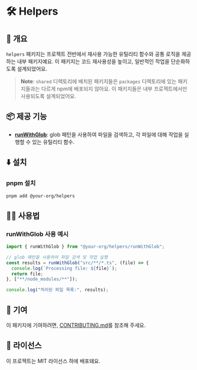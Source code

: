 # 🛠️ Helpers

## 📖 개요

`helpers` 패키지는 프로젝트 전반에서 재사용 가능한 유틸리티 함수와 공통 로직을 제공하는 내부 패키지예요. 이 패키지는 코드 재사용성을 높이고, 일반적인 작업을 단순화하도록 설계되었어요.

> **Note**: `shared` 디렉토리에 배치된 패키지들은 `packages` 디렉토리에 있는 패키지들과는 다르게 npm에 배포되지 않아요. 이 패키지들은 내부 프로젝트에서만 사용되도록 설계되었어요.

## 📦 제공 기능

- **[runWithGlob](./src/runWithGlob.ts)**: glob 패턴을 사용하여 파일을 검색하고, 각 파일에 대해 작업을 실행할 수 있는 유틸리티 함수.

## ⬇️ 설치

### pnpm 설치

```bash
pnpm add @your-org/helpers
```

## 🧑‍💻 사용법

### runWithGlob 사용 예시

```typescript
import { runWithGlob } from "@your-org/helpers/runWithGlob";

// glob 패턴을 사용하여 파일 검색 및 작업 실행
const results = runWithGlob("src/**/*.ts", (file) => {
  console.log(`Processing file: ${file}`);
  return file;
}, ["**/node_modules/**"]);

console.log("처리된 파일 목록:", results);
```

## 🤝 기여

이 패키지에 기여하려면, [CONTRIBUTING.md](../../CONTRIBUTING.md)를 참조해 주세요.

## 📜 라이선스

이 프로젝트는 MIT 라이선스 하에 배포돼요.
